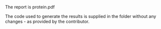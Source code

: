 The report is protein.pdf

The code used to generate the results is supplied in the folder without any changes - as provided by the contributor.
